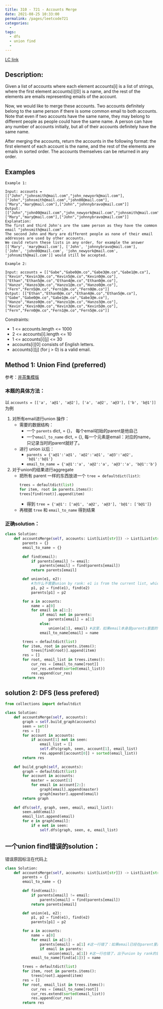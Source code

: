 ```yaml
---
title: 310 - 721 - Accounts Merge
date: 2021-08-25 10:33:00
permalink: /pages/leetcode721
categories:
  - 
tags:
  - dfs
  - union find
  - 
---
```

[LC link](https://leetcode-cn.com/problems/accounts-merge/)  
## Description:
Given a list of accounts where each element accounts[i] is a list of strings, where the first element accounts[i][0] is a name, and the rest of the elements are emails representing emails of the account.

Now, we would like to merge these accounts. Two accounts definitely belong to the same person if there is some common email to both accounts. Note that even if two accounts have the same name, they may belong to different people as people could have the same name. A person can have any number of accounts initially, but all of their accounts definitely have the same name.

After merging the accounts, return the accounts in the following format: the first element of each account is the name, and the rest of the elements are emails in sorted order. The accounts themselves can be returned in any order.
## Examples
```
Example 1:

Input: accounts = [["John","johnsmith@mail.com","john_newyork@mail.com"],["John","johnsmith@mail.com","john00@mail.com"],["Mary","mary@mail.com"],["John","johnnybravo@mail.com"]]
Output: [["John","john00@mail.com","john_newyork@mail.com","johnsmith@mail.com"],["Mary","mary@mail.com"],["John","johnnybravo@mail.com"]]
Explanation:
The first and third John's are the same person as they have the common email "johnsmith@mail.com".
The second John and Mary are different people as none of their email addresses are used by other accounts.
We could return these lists in any order, for example the answer [['Mary', 'mary@mail.com'], ['John', 'johnnybravo@mail.com'], 
['John', 'john00@mail.com', 'john_newyork@mail.com', 'johnsmith@mail.com']] would still be accepted.

Example 2:

Input: accounts = [["Gabe","Gabe0@m.co","Gabe3@m.co","Gabe1@m.co"],["Kevin","Kevin3@m.co","Kevin5@m.co","Kevin0@m.co"],["Ethan","Ethan5@m.co","Ethan4@m.co","Ethan0@m.co"],["Hanzo","Hanzo3@m.co","Hanzo1@m.co","Hanzo0@m.co"],["Fern","Fern5@m.co","Fern1@m.co","Fern0@m.co"]]
Output: [["Ethan","Ethan0@m.co","Ethan4@m.co","Ethan5@m.co"],["Gabe","Gabe0@m.co","Gabe1@m.co","Gabe3@m.co"],["Hanzo","Hanzo0@m.co","Hanzo1@m.co","Hanzo3@m.co"],["Kevin","Kevin0@m.co","Kevin3@m.co","Kevin5@m.co"],["Fern","Fern0@m.co","Fern1@m.co","Fern5@m.co"]]
```
Constraints:

- 1 <= accounts.length <= 1000
- 2 <= accounts[i].length <= 10
- 1 <= accounts[i][j] <= 30
- accounts[i][0] consists of English letters.
- accounts[i][j] (for j > 0) is a valid email.

## Method 1: Union Find (preferred)
参考：[并茶集模版](https://emmableu.github.io/blog/pages/c23f77)

### 本题的具体方法：
以 `accounts = [['a', 'a@1', 'a@2'], ['a', 'a@2', 'a@3'], ['b', 'b@1']]` 为例
1. 对所有email进行union 操作：
    - 需要的数据结构：
        - 一个 `parents` dict, = {}， 每个email初始的parent是他自己
        - 一个`email_to_name` dict, = {}, 每一个元素是email：对应的name， 只记录当时的parent就好了。
    - 进行 union 以后：
        - `parents = {'a@1':'a@1', 'a@2':'a@1', 'a@3':'a@2', 'b@1':'b@1'}`
        - `email_to_name = {'a@1':'a', 'a@2':'a', 'a@3':'a', 'b@1':'b'}`
2. 对于union的结果进行aggregate
    - 把所有 parent 一样的东西放进一个 `tree = defaultdict(list)`:
        ```python
        trees = defaultdict(list)
        for item, root in parents.items():
        trees[find(root)].append(item)
        ```
        - 得到 `tree = {'a@1': ['a@1', 'a@2', 'a@3'], 'b@1': ['b@1']}`
    - 再根据  `tree` 和 `email_to_name` 得到结果

### 正确solution：
```python
class Solution:
    def accountsMerge(self, accounts: List[List[str]]) -> List[List[str]]:
        parents = {}
        email_to_name = {}
        
        def find(email):
            if parents[email] != email:
                parents[email] = find(parents[email])
            return parents[email]

        def union(e1, e2):
            #为什么不需要union by rank: e1 is from the current list, which is smaller than the aggregate of existing lists. 
            p1, p2 = find(e1), find(e2)
            parents[p1] = p2

        for a in accounts:
            name = a[0]
            for email in a[1:]:
                if email not in parents:
                    parents[email] = a[1]
                else:
                    union(a[1], email) #这里，如果email本身是parents里面的，就把a[1]加进去，其实是把这个a里面的所有email都加了进去，因为a[1]是他们的parent
                email_to_name[email] = name

        trees = defaultdict(list)
        for item, root in parents.items():
            trees[find(root)].append(item)
        res = []
        for root, email_list in trees.items():
            cur_res = [email_to_name[root]]
            cur_res.extend(sorted(email_list))  
            res.append(cur_res)
        return res
```

## solution 2: DFS (less prefered)
```python
from collections import defaultdict

class Solution:
    def accountsMerge(self, accounts):
        graph = self.build_graph(accounts)
        seen = set()
        res = []
        for account in accounts:
            if account[1] not in seen:
                email_list = []
                self.dfs(graph, seen, account[1], email_list)
                res.append([account[0]] + sorted(email_list))            
        return res
            
    def build_graph(self, accounts):
        graph = defaultdict(list)
        for account in accounts:
            master = account[1]
            for email in account[2:]:
                graph[email].append(master)
                graph[master].append(email)
        return graph
        
    def dfs(self, graph, seen, email, email_list):
        seen.add(email)
        email_list.append(email)
        for e in graph[email]:
            if e not in seen:
                self.dfs(graph, seen, e, email_list)     
```


## 一个union find错误的solution： 
错误原因标注在代码上
```python
class Solution:
    def accountsMerge(self, accounts: List[List[str]]) -> List[List[str]]:
        parents = {}
        email_to_name = {}
        
        def find(email):
            if parents[email] != email:
                parents[email] = find(parents[email])
            return parents[email]

        def union(e1, e2):
            p1, p2 = find(e1), find(e2)
            parents[p1] = p2

        for a in accounts:
            name = a[0]
            for email in a[1:]:
                parents[email] = a[1] #这一行错了：如果email已经在parent里面，这里相当于把它的parent改成了一个别的。
                if email in parents:
                    union(email, a[1]) #这一行也错了，出于union by rank的目的，把a[1]加到email里面会更好。
            email_to_name[find(a[1])] = name

        trees = defaultdict(list)
        for item, root in parents.items():
            trees[root].append(item)
        res = []
        for root, email_list in trees.items():
            cur_res = [email_to_name[root]]
            cur_res.extend(sorted(email_list))  
            res.append(cur_res)
        return res        
```
